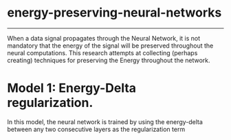 # energy-preserving-neural-networks
-------------------------------------------------------------------------------------------------------------------------------

When a data signal propagates through the Neural Network, it is not mandatory that the energy of the signal will be preserved throughout the neural computations.
This research attempts at collecting (perhaps creating) techniques for preserving the Energy throughout the network.

# Model 1: Energy-Delta regularization.
In this model, the neural network is trained by using the energy-delta between any two consecutive layers as the regularization term